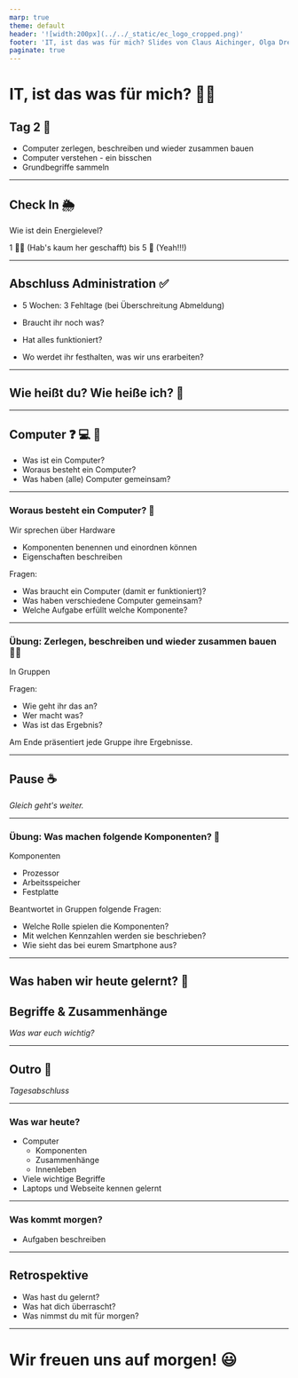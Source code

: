 ```yaml
---
marp: true
theme: default
header: '![width:200px](../../_static/ec_logo_cropped.png)'
footer: 'IT, ist das was für mich? Slides von Claus Aichinger, Olga Drewitz & Rea Sutter (it-orientation@everyonecodes.io)'
paginate: true
---
```


# IT, ist das was für mich? 👩‍💻

## Tag 2 🎈

- Computer zerlegen, beschreiben und wieder zusammen bauen
- Computer verstehen - ein bisschen
- Grundbegriffe sammeln

---

## Check In 🌦️

Wie ist dein Energielevel?

1 🧟‍♀️ (Hab's kaum her geschafft) bis 5 🥳 (Yeah!!!)

---

## Abschluss Administration ✅

- 5 Wochen: 3 Fehltage (bei Überschreitung Abmeldung)

- Braucht ihr noch was?
- Hat alles funktioniert?

- Wo werdet ihr festhalten, was wir uns erarbeiten?

---

## Wie heißt du? Wie heiße ich? 💬

---

## Computer ❓ 💻 👀

- Was ist ein Computer?
- Woraus besteht ein Computer?
- Was haben (alle) Computer gemeinsam?

---

### Woraus besteht ein Computer? 🤔

Wir sprechen über Hardware

- Komponenten benennen und einordnen können
- Eigenschaften beschreiben

Fragen:

- Was braucht ein Computer (damit er funktioniert)?
- Was haben verschiedene Computer gemeinsam?
- Welche Aufgabe erfüllt welche Komponente?

---

### Übung: Zerlegen, beschreiben und wieder zusammen bauen 🏋️‍♀️

In Gruppen

Fragen:

- Wie geht ihr das an?
- Wer macht was?
- Was ist das Ergebnis?

Am Ende präsentiert jede Gruppe ihre Ergebnisse.

---

## Pause ☕

*Gleich geht's weiter.*

---

### Übung: Was machen folgende Komponenten? 🧗

Komponenten

- Prozessor
- Arbeitsspeicher
- Festplatte

Beantwortet in Gruppen folgende Fragen:

- Welche Rolle spielen die Komponenten?
- Mit welchen Kennzahlen werden sie beschrieben?
- Wie sieht das bei eurem Smartphone aus?

---

## Was haben wir heute gelernt? 📝

## Begriffe & Zusammenhänge

*Was war euch wichtig?*

---

## Outro 🌆

*Tagesabschluss*

---

### Was war heute?

- Computer
  - Komponenten
  - Zusammenhänge
  - Innenleben
- Viele wichtige Begriffe
- Laptops und Webseite kennen gelernt

---

### Was kommt morgen?

- Aufgaben beschreiben

---

## Retrospektive

- Was hast du gelernt?
- Was hat dich überrascht?
- Was nimmst du mit für morgen?

---

# Wir freuen uns auf morgen! 😃
